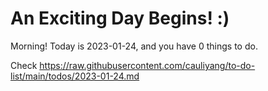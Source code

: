 # An Exciting Day Begins! :)

Morning! Today is 2023-01-24, and you have 0 things to do.

Check https://raw.githubusercontent.com/cauliyang/to-do-list/main/todos/2023-01-24.md